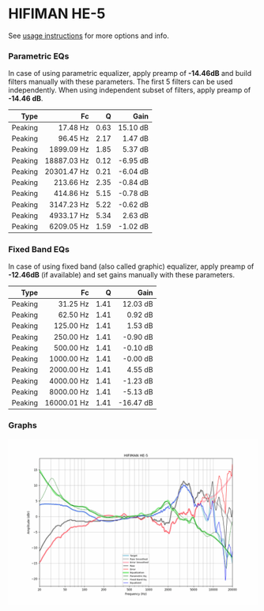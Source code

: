 # HIFIMAN HE-5
See [usage instructions](https://github.com/jaakkopasanen/AutoEq#usage) for more options and info.

### Parametric EQs
In case of using parametric equalizer, apply preamp of **-14.46dB** and build filters manually
with these parameters. The first 5 filters can be used independently.
When using independent subset of filters, apply preamp of **-14.46 dB**.

| Type    | Fc          |    Q | Gain     |
|--------:|------------:|-----:|---------:|
| Peaking | 17.48 Hz    | 0.63 | 15.10 dB |
| Peaking | 96.45 Hz    | 2.17 | 1.47 dB  |
| Peaking | 1899.09 Hz  | 1.85 | 5.37 dB  |
| Peaking | 18887.03 Hz | 0.12 | -6.95 dB |
| Peaking | 20301.47 Hz | 0.21 | -6.04 dB |
| Peaking | 213.66 Hz   | 2.35 | -0.84 dB |
| Peaking | 414.86 Hz   | 5.15 | -0.78 dB |
| Peaking | 3147.23 Hz  | 5.22 | -0.62 dB |
| Peaking | 4933.17 Hz  | 5.34 | 2.63 dB  |
| Peaking | 6209.05 Hz  | 1.59 | -1.02 dB |

### Fixed Band EQs
In case of using fixed band (also called graphic) equalizer, apply preamp of **-12.46dB**
(if available) and set gains manually with these parameters.

| Type    | Fc          |    Q | Gain      |
|--------:|------------:|-----:|----------:|
| Peaking | 31.25 Hz    | 1.41 | 12.03 dB  |
| Peaking | 62.50 Hz    | 1.41 | 0.92 dB   |
| Peaking | 125.00 Hz   | 1.41 | 1.53 dB   |
| Peaking | 250.00 Hz   | 1.41 | -0.90 dB  |
| Peaking | 500.00 Hz   | 1.41 | -0.10 dB  |
| Peaking | 1000.00 Hz  | 1.41 | -0.00 dB  |
| Peaking | 2000.00 Hz  | 1.41 | 4.55 dB   |
| Peaking | 4000.00 Hz  | 1.41 | -1.23 dB  |
| Peaking | 8000.00 Hz  | 1.41 | -5.13 dB  |
| Peaking | 16000.01 Hz | 1.41 | -16.47 dB |

### Graphs
![](./HIFIMAN%20HE-5.png)